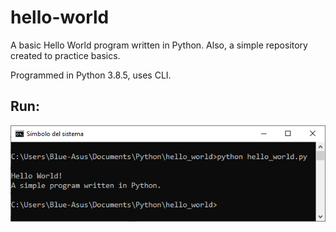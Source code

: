 # hello-world
A basic Hello World program written in Python. Also, a simple repository created to practice basics.

Programmed in Python 3.8.5, uses CLI.

## Run:
<p align="center"> <img src="https://github.com/irving-rs/hello-world/blob/master/Program_Execution.png"> </p>
